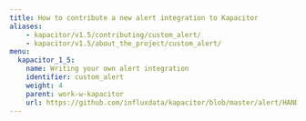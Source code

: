 ```yaml
---
title: How to contribute a new alert integration to Kapacitor
aliases:
    - kapacitor/v1.5/contributing/custom_alert/
    - kapacitor/v1.5/about_the_project/custom_alert/
menu:
  kapacitor_1_5:
    name: Writing your own alert integration
    identifier: custom_alert
    weight: 4
    parent: work-w-kapacitor
    url: https://github.com/influxdata/kapacitor/blob/master/alert/HANDLERS.md
---
```

